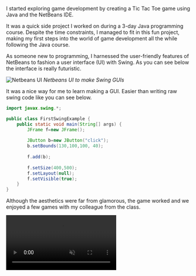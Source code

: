 I started exploring game development by creating a Tic Tac Toe game using Java and the NetBeans IDE. 

It was a quick side project I worked on during a 3-day Java programming course. Despite the time constraints, I managed to fit in this fun project, making my first steps into the world of game development all the while following the Java course.

As someone new to programming, I harnessed the user-friendly features of NetBeans to fashion a user interface (UI) with Swing. As you can see below the interface is really futuristic.

![Netbeans UI](assets/posts/2011-02-01-tic-tac-toe/netbeans-ui.webp "Netbeans UI")
*Netbeans UI to make Swing GUIs*

It was a nice way for me to learn making a GUI. Easier than writing raw swing code like you can see below.

```java
import javax.swing.*;  

public class FirstSwingExample {  
    public static void main(String[] args) {  
        JFrame f=new JFrame();
                
        JButton b=new JButton("click"); 
        b.setBounds(130,100,100, 40); 
                
        f.add(b);
                
        f.setSize(400,500);
        f.setLayout(null);
        f.setVisible(true);
    }  
}  
```

Although the aesthetics were far from glamorous, the game worked and we enjoyed a few games with my colleague from the class.

<video autoplay loop muted>
  <source src="assets/posts/2011-02-01-tic-tac-toe/demo.mp4" type="video/mp4">
</video>

